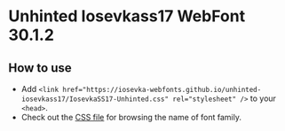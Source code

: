 # Unhinted Iosevkass17 WebFont 30.1.2

## How to use

- Add `<link href="https://iosevka-webfonts.github.io/unhinted-iosevkass17/IosevkaSS17-Unhinted.css" rel="stylesheet" />` to your `<head>`.
- Check out the [CSS file](./IosevkaSS17-Unhinted.css) for browsing the name of font family.
